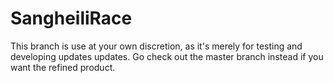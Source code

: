 # SangheiliRace

This branch is use at your own discretion, as it's merely for testing and developing updates updates. Go check out the master branch instead if you want the refined product.

